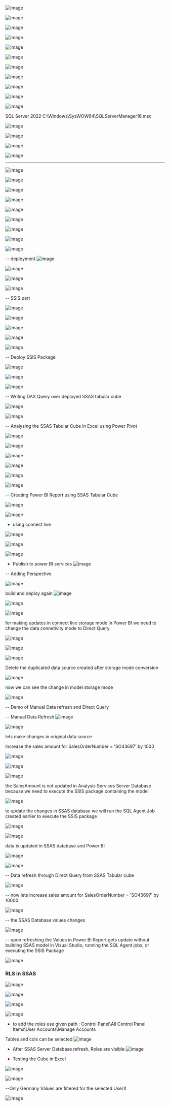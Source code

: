 ![image](https://github.com/user-attachments/assets/7f52e705-5c51-4c9c-bb9e-6d477c9f743b)

![image](https://github.com/user-attachments/assets/e0adf0e2-9417-4ab5-ae8b-ece647d7474d)

![image](https://github.com/user-attachments/assets/1afc2592-6562-4a67-869f-1c0ffb56db2c)


![image](https://github.com/user-attachments/assets/fb1163a5-1874-4d50-bde8-cd686e632cd7)


![image](https://github.com/user-attachments/assets/814088e5-abea-44e0-bbcc-c55e1f72b001)

![image](https://github.com/user-attachments/assets/91e330f1-9e67-4339-adbe-6d9e7e61d0c1)

![image](https://github.com/user-attachments/assets/1edd7bcb-2c9d-42c5-8325-e0cdc9198daa)

![image](https://github.com/user-attachments/assets/9aaa2209-6afa-462e-bce2-c744aa9ccf2f)

![image](https://github.com/user-attachments/assets/3f48bdbe-dd2c-4d9c-aa11-bf31bacf64e4)

![image](https://github.com/user-attachments/assets/802a5eaa-ca2e-464e-bb70-2bdb3dac7b63)



![image](https://github.com/user-attachments/assets/71880653-430e-413b-9f41-b85063d3af40)

SQL Server 2022	C:\Windows\SysWOW64\SQLServerManager16.msc

![image](https://github.com/user-attachments/assets/15ee620d-1cf8-44e5-b8da-f901f6003ff9)

![image](https://github.com/user-attachments/assets/c1178121-a4ea-4e92-aba7-1685cc9dae30)

![image](https://github.com/user-attachments/assets/3cc6ff05-a895-42dd-bd27-8a59cc494fc3)

![image](https://github.com/user-attachments/assets/4401cb7b-b624-4faa-b1f3-627aa5042577)


---

![image](https://github.com/user-attachments/assets/9befdedf-79d3-45c4-81be-65572efb8be2)

![image](https://github.com/user-attachments/assets/85c3248c-db5f-4458-a1cd-96cc3b59a143)


![image](https://github.com/user-attachments/assets/fed602fa-5f13-47c3-8da6-77e91ae815fc)

![image](https://github.com/user-attachments/assets/98075fdf-c108-47ad-8d38-744f51c1671b)


![image](https://github.com/user-attachments/assets/77b95f09-c21f-4595-8e22-295ea450e84c)

![image](https://github.com/user-attachments/assets/4a95974c-2abe-4ac8-9318-450f841b71cb)

![image](https://github.com/user-attachments/assets/cce4fb4a-b7a0-4ce4-b8ee-c90b876092c3)

![image](https://github.com/user-attachments/assets/d2e583ae-42fa-45f7-9b5e-958a2267d030)

![image](https://github.com/user-attachments/assets/d5ed0e56-a17f-4404-8c72-1e35e00fede7)

-- deployment
![image](https://github.com/user-attachments/assets/6cd788e2-6b5f-401b-8ac9-49fe40524ce3)

![image](https://github.com/user-attachments/assets/11822a42-be36-4b0e-acef-10ff96536b33)

![image](https://github.com/user-attachments/assets/95c6eaf2-0d8c-4ee2-ba39-fada63845f1d)

![image](https://github.com/user-attachments/assets/8d735600-9f92-4c9a-b68b-365043a996e6)

-- SSIS part

![image](https://github.com/user-attachments/assets/132bdb48-daef-4438-bfff-4bf2cc588bd2)

![image](https://github.com/user-attachments/assets/05576f70-aace-4d3f-aa38-d4608dd76851)

![image](https://github.com/user-attachments/assets/2ba4fa1d-5123-4108-ad61-858d8437e501)

![image](https://github.com/user-attachments/assets/4c6ea10f-31dc-440c-80b3-25ddafc3882e)


![image](https://github.com/user-attachments/assets/66bb7f7f-6472-41f5-9e69-2ff91b7e984e)

-- Deploy SSIS Package

![image](https://github.com/user-attachments/assets/0b84059d-ccee-4bfe-a0fc-bdc6e27ff397)

![image](https://github.com/user-attachments/assets/ed201336-7514-42fa-bba4-2757fd892182)

![image](https://github.com/user-attachments/assets/d5801d7c-3eaf-4716-b107-e2d089dc4f7c)

-- Writing DAX Query over deployed SSAS tabular cube

![image](https://github.com/user-attachments/assets/f297a691-b037-4cd3-8fd5-6ad6ed2a2341)

![image](https://github.com/user-attachments/assets/9a1f7738-8b7b-4b0e-877c-3e31d65f5e87)

-- Analysing the SSAS Tabular Cube in Excel using Power Pivot

![image](https://github.com/user-attachments/assets/f24b2034-46e1-4181-845e-99497b9513c9)

![image](https://github.com/user-attachments/assets/520062dc-b432-4851-b345-376e5fdcf330)

![image](https://github.com/user-attachments/assets/8cfd1bee-a6ab-4da8-aa28-95bf8870f983)

![image](https://github.com/user-attachments/assets/a37b4ed2-0807-4ae9-baff-8710f5333f98)

![image](https://github.com/user-attachments/assets/905bd1b9-755c-47c7-ad9a-a59039d431f3)

![image](https://github.com/user-attachments/assets/aaed4aea-585f-4f57-ba2b-16f0e46a7016)


-- Creating Power BI Report using SSAS Tabular Cube 

![image](https://github.com/user-attachments/assets/979b1b70-6f9a-4c8b-9ce5-7e1b14cf4255)

![image](https://github.com/user-attachments/assets/d4da05d5-05a3-4154-8dfb-10a8b9b4e2de)

- using connect live

![image](https://github.com/user-attachments/assets/b9eb092e-e03c-4c29-82f1-9934e56359d4)

![image](https://github.com/user-attachments/assets/5bde563d-d847-4556-916d-dbfa721fa7de)

![image](https://github.com/user-attachments/assets/50f71dd2-48f9-4186-a977-8fd90885957a)




- Publish to power BI services
![image](https://github.com/user-attachments/assets/2e79ac5e-b931-4a0f-9177-9c1c1d9112fc)

-- Adding Perspective

![image](https://github.com/user-attachments/assets/a35802ae-3284-4781-9c98-d6f4224f7e25)

build and deploy again
![image](https://github.com/user-attachments/assets/116a53bf-9d91-425b-adaa-d281ad56400b)

![image](https://github.com/user-attachments/assets/9707d291-ffb3-41db-b646-010f66e9e869)

![image](https://github.com/user-attachments/assets/3e6ef1fa-fab1-41a1-ac2e-33821b992370)

for making updates in connect live storage mode in Power BI we need to change the data connetivity mode to Direct Query

![image](https://github.com/user-attachments/assets/1aef73e5-4526-42d0-b7d7-8955c477bff4)

![image](https://github.com/user-attachments/assets/d9f4443a-cc10-4698-a8e8-ca248cdf3dc2)

![image](https://github.com/user-attachments/assets/a6408940-3ddf-4560-878a-046676ad517a)

Delete the duplicated data source created after storage mode conversion

![image](https://github.com/user-attachments/assets/d023856a-1e72-4c42-b0d4-ee16baaa62de)

now we can see the change in model storage mode

![image](https://github.com/user-attachments/assets/ff003691-8d5a-4b3a-a8d8-7c317a4af412)

-- Demo of Manual Data refresh and Direct Query 

-- Manual Data Refresh
![image](https://github.com/user-attachments/assets/6594490e-1d6f-4c04-b5d1-fc3ed9ffd206)

![image](https://github.com/user-attachments/assets/091b79e4-3a99-4c36-9398-5d6f8f09aacb)

lets make changes in original data source

Increase the sales amount for SalesOrderNumber = 'SO43697' by 1000 

![image](https://github.com/user-attachments/assets/593c9452-a46a-4fb8-853a-f30b211dcb36)

![image](https://github.com/user-attachments/assets/771f58d1-87a4-4099-a49d-8de01549d3ba)

![image](https://github.com/user-attachments/assets/41a4c4bc-fdc2-4099-a22e-37d6b02c0978)

the SalesAmount is not updated in Analysis Services Server Database because we need to execute the SSIS package containing the model 

![image](https://github.com/user-attachments/assets/15b3c140-7d73-431e-a470-6ecc15733e99)

to update the changes in SSAS database we will run the SQL Agent Job created earlier to execute the SSIS package

![image](https://github.com/user-attachments/assets/2d417090-79c1-424a-86e4-5c1f5b121f2b)

![image](https://github.com/user-attachments/assets/00580da2-340a-440c-94b1-20784f551c3b)


data is updated in SSAS database and  Power BI

![image](https://github.com/user-attachments/assets/0fd30ebd-28e4-4781-bc08-5a941cc63574)

![image](https://github.com/user-attachments/assets/1137b6ee-78ee-41f7-a5c3-b496fafc63a1)

-- Data refresh through Direct Query from SSAS Tabular cube

![image](https://github.com/user-attachments/assets/0e48d124-9c4d-4cfc-b37c-08b7fc13e96f)

-- now lets increase sales amount for SalesOrderNumber = 'SO43697' by 10000

![image](https://github.com/user-attachments/assets/997c8893-5d0e-4341-bdb1-00f906e3a8b0)

-- the SSAS Database values changes 

![image](https://github.com/user-attachments/assets/65f83e92-6853-40cd-b2e6-d31b304c1624)

-- upon refreshing the Values in Power Bi Report gets update without building SSAS model in Visual Studio, running the SQL Agent jobs, or  executing the SSIS Package 

![image](https://github.com/user-attachments/assets/542e73e8-f664-4941-a24f-a5c2cd09ec1f)

### RLS in SSAS


![image](https://github.com/user-attachments/assets/e70f0f88-3142-4bf5-b768-7b6764b0040d)

![image](https://github.com/user-attachments/assets/75229e22-710e-48df-b4ac-d2e6fd178de3)

![image](https://github.com/user-attachments/assets/f7dfc1af-e66d-4c19-bc2f-b70f9f1978aa)

![image](https://github.com/user-attachments/assets/f9936f6a-6819-4dcd-8689-2738a193fad8)

- to add the roles use given path : Control Panel\All Control Panel Items\User Accounts\Manage Accounts

Tables and cols can be selected 
![image](https://github.com/user-attachments/assets/1f7fe1d2-2dd3-42c9-bf12-596316f36670)

- After SSAS Server Database refresh, Roles are visible
![image](https://github.com/user-attachments/assets/8aafe3ff-fec4-47ff-9b96-51e4cf364100)

- Testing the Cube in Excel

![image](https://github.com/user-attachments/assets/bced0d1a-53e7-4f86-811b-46620df995b0)

![image](https://github.com/user-attachments/assets/42126961-45d6-4231-bf2d-218edf7e8c82)

--Only Germany Values are filtered for the selected UserX

![image](https://github.com/user-attachments/assets/30ad11da-1813-48f2-9fe6-e86f14fbc66e)



